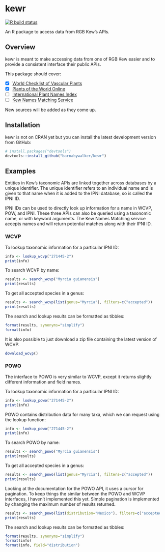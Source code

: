 
<!-- README.md is generated from README.Rmd. Please edit that file -->

# kewr

<!-- badges: start -->

[![R build
status](https://github.com/barnabywalker/kewr/workflows/R-CMD-check/badge.svg)](https://github.com/barnabywalker/kewr/actions)
<!-- badges: end -->

An R package to access data from RGB Kew’s APIs.

## Overview

kewr is meant to make accessing data from one of RGB Kew easier and to
provide a consistent interface their public APIs.

This package should cover:

  - [x] [World Checklist of Vascular
    Plants](https://wcvp.science.kew.org/)
  - [x] [Plants of the World Online](http://powo.science.kew.org/)
  - [ ] [International Plant Names Index](https://www.ipni.org/)
  - [ ] [Kew Names Matching Service](http://namematch.science.kew.org/)

New sources will be added as they come up.

## Installation

kewr is not on CRAN yet but you can install the latest development
version from GitHub:

``` r
# install.packages("devtools")
devtools::install_github("barnabywalker/kewr")
```

## Examples

Entities in Kew’s taxonomic APIs are linked together across databases by
a unique identifier. The unique identifier refers to an individual name
and is given to that name when it is added to the IPNI database, so is
called the IPNI ID.

IPNI IDs can be used to directly look up information for a name in WCVP,
POW, and IPNI. These three APIs can also be queried using a taxonomic
name, or with keyword arguments. The Kew Names Matching service accepts
names and will return potential matches along with their IPNI ID.

### WCVP

To lookup taxonomic information for a particular IPNI ID:

``` r
info <- lookup_wcvp("271445-2")
print(info)
```

To search WCVP by name:

``` r
results <- search_wcvp("Myrcia guianensis")
print(results)
```

To get all accepted species in a genus:

``` r
results <- search_wcvp(list(genus="Myrcia"), filters=c("accepted"))
print(results)
```

The search and lookup results can be formatted as tibbles:

``` r
format(results, synonyms="simplify")
format(info)
```

It is also possible to just download a zip file containing the latest
version of WCVP:

``` r
download_wcvp()
```

### POWO

The interface to POWO is very similar to WCVP, except it returns
slightly different information and field names.

To lookup taxonomic information for a particular IPNI ID:

``` r
info <- lookup_powo("271445-2")
print(info)
```

POWO contains distribution data for many taxa, which we can request
using the lookup function:

``` r
info <- lookup_powo("271445-2")
print(info)
```

To search POWO by name:

``` r
results <- search_powo("Myrcia guianensis")
print(results)
```

To get all accepted species in a genus:

``` r
results <- search_powo(list(genus="Myrcia"), filters=c("accepted"))
print(results)
```

Looking at the documentation for the POWO API, it uses a cursor for
pagination. To keep things the similar between the POWO and WCVP
interfaces, I haven’t implemented this yet. Simple pagination is
implemented by changing the maximum number of results returned.

``` r
results <- search_powo(list(distribution="Mexico"), filters=c("accepted"), limit=200)
print(results)
```

The search and lookup results can be formatted as tibbles:

``` r
format(results, synonyms="simplify")
format(info)
format(info, field="distribution")
```
